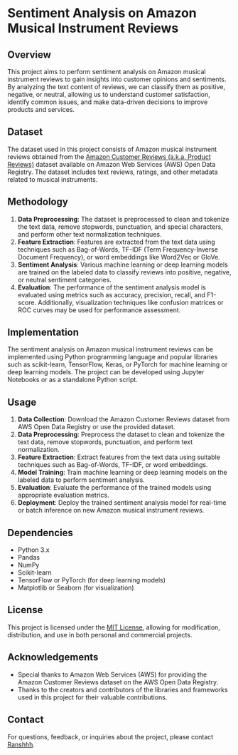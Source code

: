 # Sentiment Analysis on Amazon Musical Instrument Reviews

## Overview
This project aims to perform sentiment analysis on Amazon musical instrument reviews to gain insights into customer opinions and sentiments. By analyzing the text content of reviews, we can classify them as positive, negative, or neutral, allowing us to understand customer satisfaction, identify common issues, and make data-driven decisions to improve products and services.

## Dataset
The dataset used in this project consists of Amazon musical instrument reviews obtained from the [Amazon Customer Reviews (a.k.a. Product Reviews)](https://registry.opendata.aws/amazon-reviews/) dataset available on Amazon Web Services (AWS) Open Data Registry. The dataset includes text reviews, ratings, and other metadata related to musical instruments.

## Methodology
1. **Data Preprocessing**: The dataset is preprocessed to clean and tokenize the text data, remove stopwords, punctuation, and special characters, and perform other text normalization techniques.
2. **Feature Extraction**: Features are extracted from the text data using techniques such as Bag-of-Words, TF-IDF (Term Frequency-Inverse Document Frequency), or word embeddings like Word2Vec or GloVe.
3. **Sentiment Analysis**: Various machine learning or deep learning models are trained on the labeled data to classify reviews into positive, negative, or neutral sentiment categories.
4. **Evaluation**: The performance of the sentiment analysis model is evaluated using metrics such as accuracy, precision, recall, and F1-score. Additionally, visualization techniques like confusion matrices or ROC curves may be used for performance assessment.

## Implementation
The sentiment analysis on Amazon musical instrument reviews can be implemented using Python programming language and popular libraries such as scikit-learn, TensorFlow, Keras, or PyTorch for machine learning or deep learning models. The project can be developed using Jupyter Notebooks or as a standalone Python script.

## Usage
1. **Data Collection**: Download the Amazon Customer Reviews dataset from AWS Open Data Registry or use the provided dataset.
2. **Data Preprocessing**: Preprocess the dataset to clean and tokenize the text data, remove stopwords, punctuation, and perform text normalization.
3. **Feature Extraction**: Extract features from the text data using suitable techniques such as Bag-of-Words, TF-IDF, or word embeddings.
4. **Model Training**: Train machine learning or deep learning models on the labeled data to perform sentiment analysis.
5. **Evaluation**: Evaluate the performance of the trained models using appropriate evaluation metrics.
6. **Deployment**: Deploy the trained sentiment analysis model for real-time or batch inference on new Amazon musical instrument reviews.

## Dependencies
- Python 3.x
- Pandas
- NumPy
- Scikit-learn
- TensorFlow or PyTorch (for deep learning models)
- Matplotlib or Seaborn (for visualization)

## License
This project is licensed under the [MIT License](LICENSE), allowing for modification, distribution, and use in both personal and commercial projects.

## Acknowledgements
- Special thanks to Amazon Web Services (AWS) for providing the Amazon Customer Reviews dataset on the AWS Open Data Registry.
- Thanks to the creators and contributors of the libraries and frameworks used in this project for their valuable contributions.

## Contact
For questions, feedback, or inquiries about the project, please contact [Ranshhh](pbitsector.solution8935@gmail.com).
